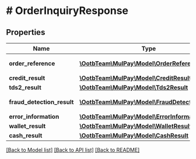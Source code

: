 # # OrderInquiryResponse

## Properties

Name | Type | Description | Notes
------------ | ------------- | ------------- | -------------
**order_reference** | [**\OotbTeam\MulPay\Model\OrderReferenceCash**](OrderReferenceCash.md) | 取引参照情報 | [optional]
**credit_result** | [**\OotbTeam\MulPay\Model\CreditResult**](CreditResult.md) |  | [optional]
**tds2_result** | [**\OotbTeam\MulPay\Model\Tds2Result**](Tds2Result.md) |  | [optional]
**fraud_detection_result** | [**\OotbTeam\MulPay\Model\FraudDetectionResult**](FraudDetectionResult.md) | 不正検知の結果情報 | [optional]
**error_information** | [**\OotbTeam\MulPay\Model\ErrorInformation**](ErrorInformation.md) |  | [optional]
**wallet_result** | [**\OotbTeam\MulPay\Model\WalletResult**](WalletResult.md) |  | [optional]
**cash_result** | [**\OotbTeam\MulPay\Model\CashResult**](CashResult.md) |  | [optional]

[[Back to Model list]](../../README.md#models) [[Back to API list]](../../README.md#endpoints) [[Back to README]](../../README.md)
